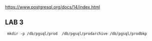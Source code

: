 
https://www.postgresql.org/docs/14/index.html


## LAB 3
```
 mkdir -p /db/pgsql/prod  /db/pgsql/prodarchive /db/pgsql/prodbkp
```